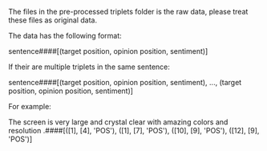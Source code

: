 The files in the pre-processed triplets folder is the raw data, please treat these files as original data.

The data has the following format: 

sentence####[(target position, opinion position, sentiment)]

If their are multiple triplets in the same sentence:

sentence####[(target position, opinion position, sentiment), ..., (target position, opinion position, sentiment)]

For example:

The screen is very large and crystal clear with amazing colors and resolution .####[([1], [4], 'POS'), ([1], [7], 'POS'), ([10], [9], 'POS'), ([12], [9], 'POS')]
